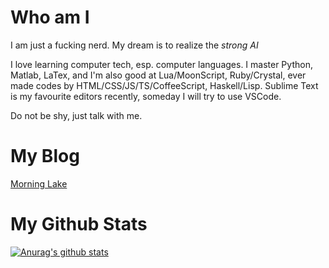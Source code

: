 # Who am I
I am just a fucking nerd.
My dream is to realize the *strong AI*

I love learning computer tech, esp. computer languages.
I master Python, Matlab, LaTex, and I'm also good at Lua/MoonScript, Ruby/Crystal, ever made codes by HTML/CSS/JS/TS/CoffeeScript, Haskell/Lisp.
Sublime Text is my favourite editors recently, someday I will try to use VSCode.

Do not be shy, just talk with me.

# My Blog
[Morning Lake](http://williamzjc.gitee.io/morninglake/)

# My Github Stats
[![Anurag's github stats](https://github-readme-stats.vercel.app/api?username=freakwill&count_private=true)](https://github.com/anuraghazra/github-readme-stats)
